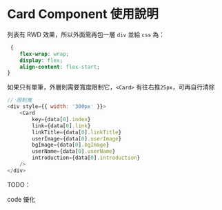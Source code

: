 # Card Component 使用說明

列表有 RWD 效果，所以外面需再包一層 `div` 並給 `css` 為：

```css
 {
	flex-wrap: wrap;
	display: flex;
	align-content: flex-start;
}
```

如果只有單筆，外層則需要寬度限制它，`<Card>` 有往右推`25px`，可再自行清除

```js
// 限制寬
<div style={{ width: '300px' }}>
	<Card
		key={data[0].index}
		link={data[0].link}
		linkTitle={data[0].linkTitle}
		userImage={data[0].userImage}
		bgImage={data[0].bgImage}
		userName={data[0].userName}
		introduction={data[0].introduction}
	/>
</div>
```

TODO：

code 優化

